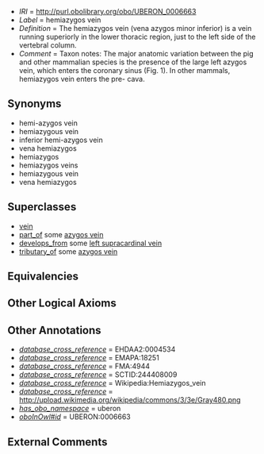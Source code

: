 * *IRI* = http://purl.obolibrary.org/obo/UBERON_0006663
 * *Label* = hemiazygos vein
 * *Definition* = The hemiazygos vein (vena azygos minor inferior) is a vein running superiorly in the lower thoracic region, just to the left side of the vertebral column.
 * *Comment* = Taxon notes: The major anatomic variation between the pig and other mammalian species is the presence of the large left azygos vein, which enters the coronary sinus (Fig. 1). In other mammals, hemiazygos vein enters the pre- cava.

## Synonyms

 * hemi-azygos vein
 * hemiazygous vein
 * inferior hemi-azygos vein
 * vena hemiazygos
 * hemiazygos
 * hemiazygos veins
 * hemiazygous vein
 * vena hemiazygos

## Superclasses

 * [vein](../../UBERON/38/UBERON_0001638.md)
 * [part_of](../../BFO/50/BFO_0000050.md) some [azygos vein](../../UBERON/94/UBERON_0001594.md)
 * [develops_from](../../RO/02/RO_0002202.md) some [left supracardinal vein](../../UBERON/67/UBERON_0008267.md)
 * [tributary_of](../../core#tributary/of/core#tributary_of.md) some [azygos vein](../../UBERON/94/UBERON_0001594.md)

## Equivalencies


## Other Logical Axioms


## Other Annotations

 * *[database_cross_reference](../../ef/oboInOwl#hasDbXref.md)* = EHDAA2:0004534
 * *[database_cross_reference](../../ef/oboInOwl#hasDbXref.md)* = EMAPA:18251
 * *[database_cross_reference](../../ef/oboInOwl#hasDbXref.md)* = FMA:4944
 * *[database_cross_reference](../../ef/oboInOwl#hasDbXref.md)* = SCTID:244408009
 * *[database_cross_reference](../../ef/oboInOwl#hasDbXref.md)* = Wikipedia:Hemiazygos_vein
 * *[database_cross_reference](../../ef/oboInOwl#hasDbXref.md)* = http://upload.wikimedia.org/wikipedia/commons/3/3e/Gray480.png
 * *[has_obo_namespace](../../ce/oboInOwl#hasOBONamespace.md)* = uberon
 * *[oboInOwl#id](../../id/oboInOwl#id.md)* = UBERON:0006663

## External Comments

